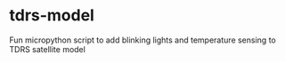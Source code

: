 # tdrs-model
Fun micropython script to add blinking lights and temperature sensing to TDRS satellite model

